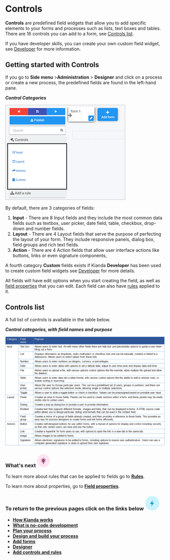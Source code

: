 # Controls

**Controls** are predefined field widgets that allow you to add specific elements to your forms and processes such as lists, text boxes and tables. There are 16 controls you can add to a form, see [Controls list](#controls-list).

If you have developer skills,  you can create your own custom field widget, see [Developer](getting-started/welcome//low_code.md#how-to-get-started-with-developer) for more information.



## Getting started with Controls ##

If you go to **Side menu** >**Administration** > **Designer** and click on a process or create a new process, the predefined fields are found in the left-hand pane.

***Control Categories***

![Controls](../images/controls.png)

By default, there are 3 categories of fields:

1. **Input** - There are 8 Input fields and they include the most common data fields such as textbox, user picker, date field, table, checkbox, drop-down and number fields.
2. **Layout** - There are 4 Layout fields that serve the purpose of perfecting the layout of your form. They include responsive panels, dialog box, field groups and rich text fields.
3. **Action** - There are 4 Action fields that allow user interface actions like buttons, links or even signature components,

A fourth category **Custom** fields exists if Kianda **Developer** has been used to create custom field widgets  see [Developer](getting-started/welcome/low_code.md#how-to-get-started-with-developer) for more details.

All fields will have edit options when you start creating the field, as well as [field properties](getting-started/create_process/properties.md#field-properties) that you can edit. Each field can also have [rules](getting-started/create_process/rules.md) applied to it. 



## Controls list ##

A full list of controls is available in the table below.

***Control categories, with field names and purpose***

![Form controls](../images/controlslist.gif)



### What's next  ![Idea icon](../images/18.png) ###

To learn more about rules that can be applied to fields go to [**Rules**](getting-started/create_process/rules.md). 

To learn more about properties, go to [**Field properties**](getting-started/create_process/properties.md#field-properties).




### **To return to the previous pages click on the links below**  ![Idea icon](../images/10.png) 

- [**How Kianda works**](getting-started/welcome/how_kianda_works.md)
- [**What is no-code development**](getting-started/welcome/no_code.md)
- [**Plan your process**](getting-started/create_process/plan_process.md) 
- [**Design and build your process**](getting-started/create_process/design_process.md) 
- [**Add forms**](getting-started/create_process/create_form.md)
-  [**Designer**](getting-started/create_process/designer.md)
- **[Add controls and rules](getting-started/create_process/add_form_elements.md)**
